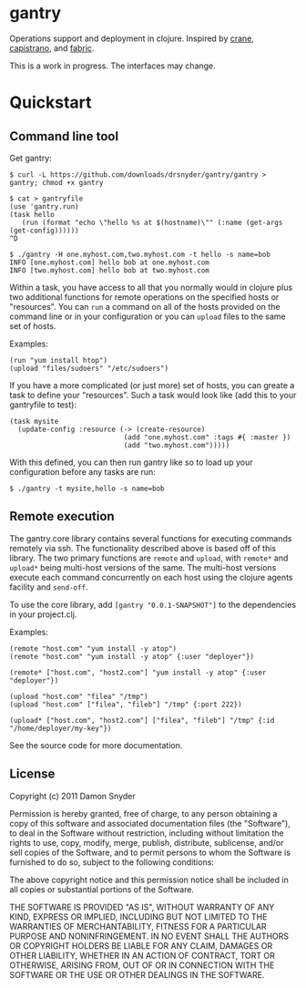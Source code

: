 # gantry

Operations support and deployment in clojure. Inspired by [crane](https://github.com/getwoven/crane), 
[capistrano](capify.org), and [fabric](capify.org). 

This is a work in progress. The interfaces may change.

# Quickstart

## Command line tool

Get gantry:

    $ curl -L https://github.com/downloads/drsnyder/gantry/gantry > gantry; chmod +x gantry

    $ cat > gantryfile
    (use 'gantry.run)
    (task hello
       (run (format "echo \"hello %s at $(hostname)\"" (:name (get-args (get-config))))))
    ^D

    $ ./gantry -H one.myhost.com,two.myhost.com -t hello -s name=bob 
    INFO [one.myhost.com] hello bob at one.myhost.com
    INFO [two.myhost.com] hello bob at two.myhost.com


Within a task, you have access to all that you normally would in clojure plus two additional 
functions for remote operations on the specified hosts or "resources". You can `run` a 
command on all of the hosts provided on the command line or in your configuration or you 
can `upload` files to the same set of hosts.

Examples:

    (run "yum install htop")
    (upload "files/sudoers" "/etc/sudoers")

If you have a more complicated (or just more) set of hosts, you can greate a task to define your
"resources". Such a task would look like (add this to your gantryfile to test):
    
    (task mysite
      (update-config :resource (-> (create-resource) 
                                (add "one.myhost.com" :tags #{ :master }) 
                                (add "two.myhost.com")))))

With this defined, you can then run gantry like so to load up your configuration before any tasks
are run:

    $ ./gantry -t mysite,hello -s name=bob

## Remote execution 

The gantry.core library contains several functions for executing commands remotely via ssh. The 
functionality described above is based off of this library. The two primary functions are `remote` 
and `upload`, with `remote*` and `upload*` being multi-host versions of the same. The multi-host
versions execute each command concurrently on each host using the clojure agents facility and 
`send-off`.

To use the core library, add `[gantry "0.0.1-SNAPSHOT"]` to the dependencies in your project.clj.

Examples:

    (remote "host.com" "yum install -y atop")
    (remote "host.com" "yum install -y atop" {:user "deployer"})

    (remote* ["host.com", "host2.com"] "yum install -y atop" {:user "deployer"})

    (upload "host.com" "filea" "/tmp")
    (upload "host.com" ["filea", "fileb"] "/tmp" {:port 222})

    (upload* ["host.com", "host2.com"] ["filea", "fileb"] "/tmp" {:id "/home/deployer/my-key"})


See the source code for more documentation.
    

## License

Copyright (c) 2011 Damon Snyder 

Permission is hereby granted, free of charge, to any person obtaining a copy
of this software and associated documentation files (the "Software"), to deal
in the Software without restriction, including without limitation the rights
to use, copy, modify, merge, publish, distribute, sublicense, and/or sell
copies of the Software, and to permit persons to whom the Software is
furnished to do so, subject to the following conditions:

The above copyright notice and this permission notice shall be included in
all copies or substantial portions of the Software.

THE SOFTWARE IS PROVIDED "AS IS", WITHOUT WARRANTY OF ANY KIND, EXPRESS OR
IMPLIED, INCLUDING BUT NOT LIMITED TO THE WARRANTIES OF MERCHANTABILITY,
FITNESS FOR A PARTICULAR PURPOSE AND NONINFRINGEMENT. IN NO EVENT SHALL THE
AUTHORS OR COPYRIGHT HOLDERS BE LIABLE FOR ANY CLAIM, DAMAGES OR OTHER
LIABILITY, WHETHER IN AN ACTION OF CONTRACT, TORT OR OTHERWISE, ARISING FROM,
OUT OF OR IN CONNECTION WITH THE SOFTWARE OR THE USE OR OTHER DEALINGS IN
THE SOFTWARE.

